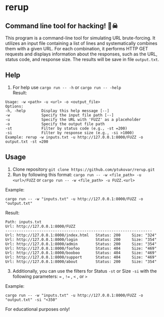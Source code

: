 # rerup
Command line tool for hacking! 😬☠ <br>
--
This program is a command-line tool for simulating URL brute-forcing. It utilizes an input file containing a list of lines and systematically combines them with a given URL. For each combination, it performs HTTP GET requests and displays information about the responses, such as the URL, status code, and response size. The results will be save in file `output.txt`.

## Help
1. For help use `cargo run -- -h` or `cargo run -- -help`<br>
Result:
```shell
Usage: -w <path> -u <url> -o <output_file>
Options:
-h, -help       Display this help message [--]
-w              Specify the input file path [--]
-u              Specify the URL with 'FUZZ' as a placeholder
-o              Specify the output file path
-st             Filter by status code (e.g., -st =200)
-si             Filter by response size (e.g., -si >1000)
Example: rerup -w inputs.txt -u http://127.0.0.1:8000/FUZZ -o output.txt -st =200
```

## Usage
1. Clone repository `git clone https://github.com/ptukovar/rerup.git`
2. Run by following this format: `cargo run -- -w <file_path> -u <url>/FUZZ` or `cargo run -- -w <file_path> -u FUZZ.<url>` <br>

Example: 
```shell
cargo run -- -w "inputs.txt" -u http://127.0.0.1:8000/FUZZ -o "output.txt"
```
Result:
```shell
Path: inputs.txt
Url: http://127.0.0.1:8000/FUZZ
-----------------------------------------------------------------
Url: http://127.0.0.1:8000/index.html   Status: 200     Size: "324"
Url: http://127.0.0.1:8000/login        Status: 200     Size: "354"
Url: http://127.0.0.1:8000/admin        Status: 200     Size: "354"
Url: http://127.0.0.1:8000/foofoo       Status: 404     Size: "469"
Url: http://127.0.0.1:8000/booboo       Status: 404     Size: "469"
Url: http://127.0.0.1:8000/support      Status: 404     Size: "469"
Url: http://127.0.0.1:8000/about        Status: 200     Size: "354"
```
3. Additionally, you can use the filters for Status `-st` or Size `-si` with the following parameters: `=` ,  `!=` ,  `<` ,  or `>`

Example: 
```shell
cargo run -- -w "inputs.txt" -u http://127.0.0.1:8000/FUZZ -o "output.txt" -si "<350"
```

For educational purposes only!
